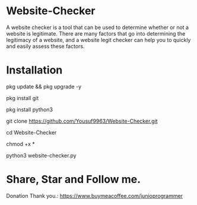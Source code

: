 # Website-Checker
A website checker is a tool that can be used to determine whether or not a website is legitimate. There are many factors that go into determining the legitimacy of a website, and a website legit checker can help you to quickly and easily assess these factors.

# Installation

pkg update  && pkg upgrade -y

pkg install git

pkg install python3

git clone https://github.com/Yousuf9963/Website-Checker.git

cd Website-Checker

chmod +x *

python3 website-checker.py

# Share, Star and Follow me.

Donation Thank you.: https://www.buymeacoffee.com/junioprogrammer


